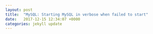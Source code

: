 ```yaml
---
layout: post
title:  "MySQL: Starting MySQL in verbose when failed to start"
date:   2017-12-15 12:34:07 +0000
categories: jekyll update
---
```

